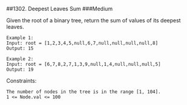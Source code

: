 ##1302. Deepest Leaves Sum
###Medium

Given the root of a binary tree, return the sum of values of its deepest leaves.
 
```
Example 1:
Input: root = [1,2,3,4,5,null,6,7,null,null,null,null,8]
Output: 15

Example 2:
Input: root = [6,7,8,2,7,1,3,9,null,1,4,null,null,null,5]
Output: 19
 ```

Constraints:
```
The number of nodes in the tree is in the range [1, 104].
1 <= Node.val <= 100
```